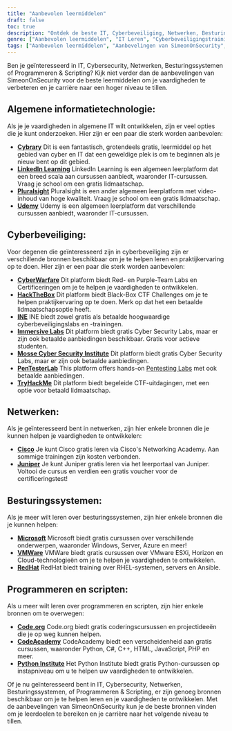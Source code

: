 ```yaml
---
title: "Aanbevolen leermiddelen"
draft: false
toc: true
description: "Ontdek de beste IT, Cyberbeveiliging, Netwerken, Besturingssystemen en Programmeren & Scripting leermiddelen met de Aanbevelingen van SimeonOnSecurity. Van gratis online platforms zoals Cybrary, Code.org, en CodeAcademy, tot betaalde platforms zoals LinkedIn Learning, Pluralsight, en TryHackMe, vindt u een breed scala aan opties om uw leerdoelen te bereiken. Verbeter uw vaardigheden op gebieden zoals Cisco, Juniper, Windows, VMware en Red Hat met gratis trainingen en certificeringen. Til uw carrière naar een hoger niveau met de best beoordeelde leermiddelen van SimeonOnSecurity."
genre: ["Aanbevolen leermiddelen", "IT Leren", "Cyberbeveiligingstraining", "Cursussen netwerken", "Onderwijs besturingssystemen", "Bronnen voor programmeren en scripts", "Online leren", "Cyberbeveiligingslaboratoria", "Netwerkcertificering", "Training besturingssystemen"]
tags: ["Aanbevolen leermiddelen", "Aanbevelingen van SimeonOnSecurity", "IT Leren", "Cyberbeveiligingstraining", "Cursussen netwerken", "Onderwijs besturingssystemen", "Bronnen voor programmeren en scripts", "Cybrary", "LinkedIn Leren", "Pluralsight", "Udemy", "Cyberoorlog", "HackTheBox", "INE", "Immersieve laboratoria", "Mosse Cyber Security Instituut", "PenTesterLab", "TryHackMe", "Cisco", "Juniper", "Microsoft", "VMWare", "RedHat", "Code.org", "CodeAcademy", "Python Instituut", "Online leren", "Cyberbeveiligingslaboratoria", "Certificering netwerken", "Training besturingssystemen", "Onderwijs programmeren"]
---
```


Ben je geïnteresseerd in IT, Cybersecurity, Netwerken, Besturingssystemen of Programmeren & Scripting? Kijk niet verder dan de aanbevelingen van SimeonOnSecurity voor de beste leermiddelen om je vaardigheden te verbeteren en je carrière naar een hoger niveau te tillen.

## Algemene informatietechnologie:

Als je je vaardigheden in algemene IT wilt ontwikkelen, zijn er veel opties die je kunt onderzoeken. Hier zijn er een paar die sterk worden aanbevolen:

- [**Cybrary**](https://www.cybrary.it/) Dit is een fantastisch, grotendeels gratis, leermiddel op het gebied van cyber en IT dat een geweldige plek is om te beginnen als je nieuw bent op dit gebied.
- [**LinkedIn Learning**](https://www.lynda.com/) LinkedIn Learning is een algemeen leerplatform dat een breed scala aan cursussen aanbiedt, waaronder IT-cursussen. Vraag je school om een gratis lidmaatschap.
- [**Pluralsight**](https://www.pluralsight.com/) Pluralsight is een ander algemeen leerplatform met video-inhoud van hoge kwaliteit. Vraag je school om een gratis lidmaatschap.
- [**Udemy**](https://www.udemy.com/) Udemy is een algemeen leerplatform dat verschillende cursussen aanbiedt, waaronder IT-cursussen.

## Cyberbeveiliging:

Voor degenen die geïnteresseerd zijn in cyberbeveiliging zijn er verschillende bronnen beschikbaar om je te helpen leren en praktijkervaring op te doen. Hier zijn er een paar die sterk worden aanbevolen:

- [**CyberWarfare**](https://cyberwarfare.live/) Dit platform biedt Red- en Purple-Team Labs en Certificeringen om je te helpen je vaardigheden te ontwikkelen.
- [**HackTheBox**](https://www.hackthebox.eu/) Dit platform biedt Black-Box CTF Challenges om je te helpen praktijkervaring op te doen. Merk op dat het een betaalde lidmaatschapsoptie heeft.
- [**INE**](https://ine.com/) INE biedt zowel gratis als betaalde hoogwaardige cyberbeveiligingslabs en -trainingen.
- [**Immersive Labs**](https://www.immersivelabs.com/) Dit platform biedt gratis Cyber Security Labs, maar er zijn ook betaalde aanbiedingen beschikbaar. Gratis voor actieve studenten.
- [**Mosse Cyber Security Institute**](https://platform.mosse-institute.com/#/) Dit platform biedt gratis Cyber Security Labs, maar er zijn ook betaalde aanbiedingen.
- [**PenTesterLab**](https://pentesterlab.com/) This platform offers hands-on [Pentesting Labs](https://simeononsecurity.com/tags/pentesterlab/) met ook betaalde aanbiedingen.
- [**TryHackMe**](https://tryhackme.com/signup?referrer=5f651e437af6815dfbc2ab56) Dit platform biedt begeleide CTF-uitdagingen, met een optie voor betaald lidmaatschap.

## Netwerken:

Als je geïnteresseerd bent in netwerken, zijn hier enkele bronnen die je kunnen helpen je vaardigheden te ontwikkelen:

- [**Cisco**](https://www.cisco.com/c/m/en_sg/partners/cisco-networking-academy/index.html) Je kunt Cisco gratis leren via Cisco's Networking Academy. Aan sommige trainingen zijn kosten verbonden.
- [**Juniper**](https://learningportal.juniper.net/juniper/default.aspx) Je kunt Juniper gratis leren via het leerportaal van Juniper. Voltooi de cursus en verdien een gratis voucher voor de certificeringstest!

## Besturingssystemen:

Als je meer wilt leren over besturingssystemen, zijn hier enkele bronnen die je kunnen helpen:

- [**Microsoft**](https://docs.microsoft.com/en-us/learn/) Microsoft biedt gratis cursussen over verschillende onderwerpen, waaronder Windows, Server, Azure en meer!
- [**VMWare**](https://www.vmware.com/education-services/learning-zone.html) VMWare biedt gratis cursussen over VMware ESXi, Horizon en Cloud-technologieën om je te helpen je vaardigheden te ontwikkelen.
- [**RedHat**](https://www.redhat.com/en/services/training-and-certification) RedHat biedt training over RHEL-systemen, servers en Ansible.

## Programmeren en scripten:

Als u meer wilt leren over programmeren en scripten, zijn hier enkele bronnen om te overwegen:

- [**Code.org**](https://studio.code.org/courses) Code.org biedt gratis coderingscursussen en projectideeën die je op weg kunnen helpen.
- [**CodeAcademy**](https://www.codecademy.com/) CodeAcademy biedt een verscheidenheid aan gratis cursussen, waaronder Python, C#, C++, HTML, JavaScript, PHP en meer.
- [**Python Institute**](https://pythoninstitute.org/python-essentials-1) Het Python Institute biedt gratis Python-cursussen op instapniveau om u te helpen uw vaardigheden te ontwikkelen.

Of je nu geïnteresseerd bent in IT, Cybersecurity, Netwerken, Besturingssystemen, of Programmeren & Scripting, er zijn genoeg bronnen beschikbaar om je te helpen leren en je vaardigheden te ontwikkelen. Met de aanbevelingen van SimeonOnSecurity kun je de beste bronnen vinden om je leerdoelen te bereiken en je carrière naar het volgende niveau te tillen.
